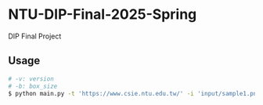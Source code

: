 # NTU-DIP-Final-2025-Spring
DIP Final Project

## Usage
```sh
# -v: version
# -b: box_size
$ python main.py -t 'https://www.csie.ntu.edu.tw/' -i 'input/sample1.png' -o 'output/stylized_qrcode.png' --meta -v 6 -b 3
```